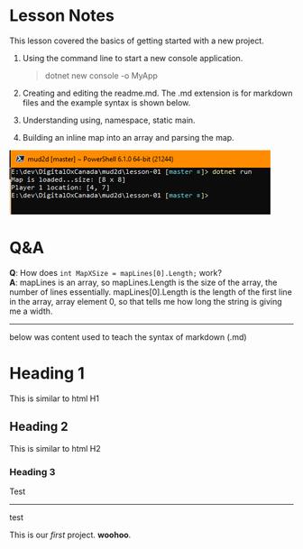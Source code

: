# Lesson Notes
This lesson covered the basics of getting started with a new project.

1. Using the command line to start a new console application.
    > dotnet new console -o MyApp

2. Creating and editing the readme.md.  The .md extension is for markdown files and the example syntax is shown below.

3. Understanding using, namespace, static main.

4. Building an inline map into an array and parsing the map.

![Screenshot](Annotation.png)

# Q&A
**Q**: How does `int MapXSize = mapLines[0].Length;` work?  
**A**: mapLines is an array, so mapLines.Length is the size of the array, the number of lines essentially.  mapLines[0].Length is the length of the first line in the array, array element 0, so that tells me how long the string is giving me a width.



  
  
  
---
below was content used to teach the syntax of markdown (.md)
# Heading 1
This is similar to html H1

## Heading 2
This is similar to html H2

### Heading 3
Test

---
test

This is our *first* project. **woohoo**.
